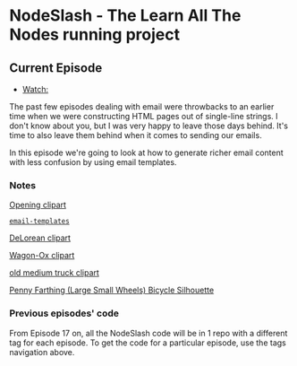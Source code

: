 # NodeSlash - The Learn All The Nodes running project

## Current Episode

* [Watch:](http://www.learnallthenodes.com/episodes/41-templates-in-email)

The past few episodes dealing with email were throwbacks to an earlier time when we were constructing HTML pages out of single-line strings.  I don't know about you, but I was very happy to leave those days behind.  It's time to also leave them behind when it comes to sending our emails.

In this episode we're going to look at how to generate richer email content with less confusion by using email templates.

### Notes

[Opening clipart](https://openclipart.org/detail/182044/plumier)

[`email-templates`](https://www.npmjs.com/package/email-templates)

[DeLorean clipart](https://openclipart.org/detail/24464/car-delorean)

[Wagon-Ox clipart](https://openclipart.org/detail/180734/wagon-ox)

[old medium truck clipart](https://openclipart.org/detail/16320/old-medium-truck)

[Penny Farthing (Large Small Wheels) Bicycle Silhouette](https://openclipart.org/detail/221805/penny-farthing-large-small-wheels-bicycle-silhouette)

### Previous episodes' code

From Episode 17 on, all the NodeSlash code will be in 1 repo with a different tag for each episode.  To get the code for a particular episode, use the tags navigation above.

